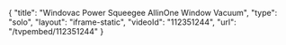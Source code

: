 {
    "title": "Windovac Power Squeegee AllinOne Window Vacuum",
    "type": "solo",
    "layout": "iframe-static",
    "videoId": "112351244",
    "url": "\/tvpembed\/112351244"
}